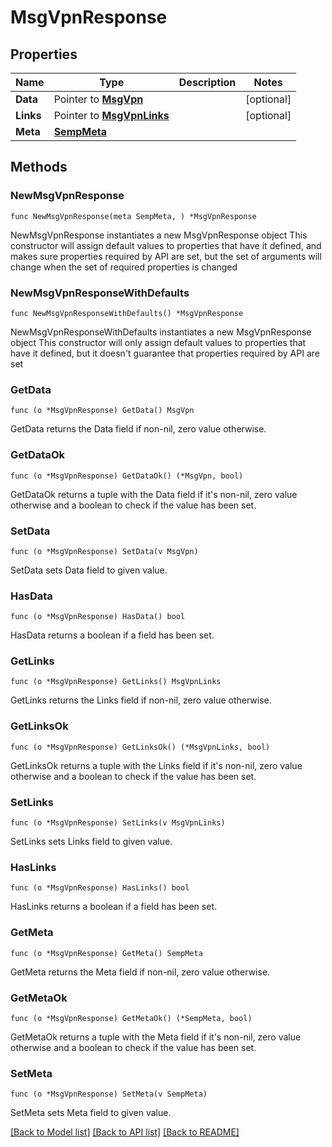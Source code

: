 # MsgVpnResponse

## Properties

Name | Type | Description | Notes
------------ | ------------- | ------------- | -------------
**Data** | Pointer to [**MsgVpn**](MsgVpn.md) |  | [optional] 
**Links** | Pointer to [**MsgVpnLinks**](MsgVpnLinks.md) |  | [optional] 
**Meta** | [**SempMeta**](SempMeta.md) |  | 

## Methods

### NewMsgVpnResponse

`func NewMsgVpnResponse(meta SempMeta, ) *MsgVpnResponse`

NewMsgVpnResponse instantiates a new MsgVpnResponse object
This constructor will assign default values to properties that have it defined,
and makes sure properties required by API are set, but the set of arguments
will change when the set of required properties is changed

### NewMsgVpnResponseWithDefaults

`func NewMsgVpnResponseWithDefaults() *MsgVpnResponse`

NewMsgVpnResponseWithDefaults instantiates a new MsgVpnResponse object
This constructor will only assign default values to properties that have it defined,
but it doesn't guarantee that properties required by API are set

### GetData

`func (o *MsgVpnResponse) GetData() MsgVpn`

GetData returns the Data field if non-nil, zero value otherwise.

### GetDataOk

`func (o *MsgVpnResponse) GetDataOk() (*MsgVpn, bool)`

GetDataOk returns a tuple with the Data field if it's non-nil, zero value otherwise
and a boolean to check if the value has been set.

### SetData

`func (o *MsgVpnResponse) SetData(v MsgVpn)`

SetData sets Data field to given value.

### HasData

`func (o *MsgVpnResponse) HasData() bool`

HasData returns a boolean if a field has been set.

### GetLinks

`func (o *MsgVpnResponse) GetLinks() MsgVpnLinks`

GetLinks returns the Links field if non-nil, zero value otherwise.

### GetLinksOk

`func (o *MsgVpnResponse) GetLinksOk() (*MsgVpnLinks, bool)`

GetLinksOk returns a tuple with the Links field if it's non-nil, zero value otherwise
and a boolean to check if the value has been set.

### SetLinks

`func (o *MsgVpnResponse) SetLinks(v MsgVpnLinks)`

SetLinks sets Links field to given value.

### HasLinks

`func (o *MsgVpnResponse) HasLinks() bool`

HasLinks returns a boolean if a field has been set.

### GetMeta

`func (o *MsgVpnResponse) GetMeta() SempMeta`

GetMeta returns the Meta field if non-nil, zero value otherwise.

### GetMetaOk

`func (o *MsgVpnResponse) GetMetaOk() (*SempMeta, bool)`

GetMetaOk returns a tuple with the Meta field if it's non-nil, zero value otherwise
and a boolean to check if the value has been set.

### SetMeta

`func (o *MsgVpnResponse) SetMeta(v SempMeta)`

SetMeta sets Meta field to given value.



[[Back to Model list]](../README.md#documentation-for-models) [[Back to API list]](../README.md#documentation-for-api-endpoints) [[Back to README]](../README.md)


